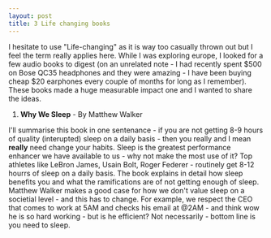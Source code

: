 ```yaml
---
layout: post
title: 3 Life changing books
---
```

I hesitate to use "Life-changing" as it is way too casually thrown out but I feel the term really applies here. While I was exploring europe, I looked for a few audio books to digest (on an unrelated note - I had recently spent $500 on Bose QC35 headphones and they were amazing - I have been buying cheap $20 earphones every couple of months for long as I remember). These books made a huge measurable impact one and I wanted to share the ideas.

1. **Why We Sleep** - By Matthew Walker

I'll summarise this book in one sentenance - if you are not getting 8-9 hours of quality (interupted) sleep on a daily basis - then you really and I mean **really** need change your habits. Sleep is the greatest performance enhancer we have available to us - why not make the most use of it? Top athletes like LeBron James, Usain Bolt, Roger Federer - routinely get 8-12 hourrs of sleep on a daily basis. The book explains in detail how sleep benefits you and what the ramifications are of not getting enough of sleep. Matthew Walker makes a good case for how we don't value sleep on a societial level - and this has to change. For example, we respect the CEO that comes to work at 5AM and checks his email at @2AM - and think wow he is so hard working - but is he efficient? Not necessarily - bottom line is you need to sleep.
